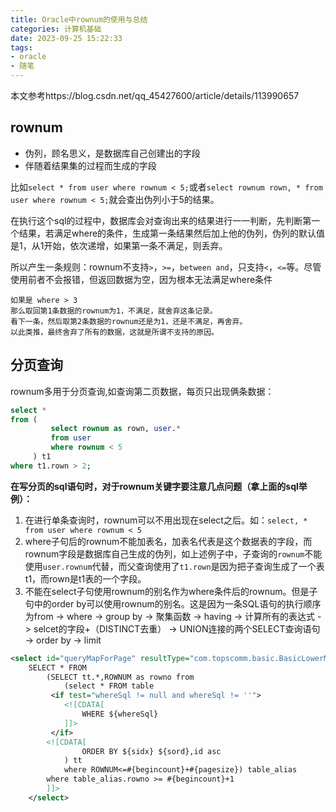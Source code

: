 ```yaml
---
title: Oracle中rownum的使用与总结
categories: 计算机基础
date: 2023-09-25 15:22:33
tags: 
- oracle
- 随笔
---
```


本文参考https://blog.csdn.net/qq_45427600/article/details/113990657

## rownum

- 伪列，顾名思义，是数据库自己创建出的字段
- 伴随着结果集的过程而生成的字段

比如`select * from user where rownum < 5;`或者`select rownum rown, * from user where rownum < 5;`就会查出伪列小于5的结果。

在执行这个sql的过程中，数据库会对查询出来的结果进行一一判断，先判断第一个结果，若满足where的条件，生成第一条结果然后加上他的伪列，伪列的默认值是1，从1开始，依次递增，如果第一条不满足，则丢弃。

所以产生一条规则：rownum不支持`>`，`>=`，`between and`，只支持`<`，`<=`等。尽管使用前者不会报错，但返回数据为空，因为根本无法满足where条件

```
如果是 where > 3
那么取回第1条数据的rownum为1，不满足，就舍弃这条记录。
看下一条，然后取第2条数据的rownum还是为1，还是不满足，再舍弃。
以此类推，最终舍弃了所有的数据，这就是所谓不支持的原因。
```

## 分页查询

rownum多用于分页查询,如查询第二页数据，每页只出现俩条数据：

```sql
select *
from (
         select rownum as rown, user.*
         from user
         where rownum < 5
     ) t1
where t1.rown > 2;
```

**在写分页的sql语句时，对于rownum关键字要注意几点问题（拿上面的sql举例）：**

1. 在进行单条查询时，rownum可以不用出现在select之后。如：`select, * from user where rownum < 5`
2. where子句后的rownum不能加表名，加表名代表是这个数据表的字段，而rownum字段是数据库自己生成的伪列，如上述例子中，子查询的`rownum`不能使用`user.rownum`代替，而父查询使用了`t1.rown`是因为把子查询生成了一个表t1，而rown是t1表的一个字段。
3. 不能在select子句使用rownum的别名作为where条件后的rownum。但是子句中的order by可以使用rownum的别名。这是因为一条SQL语句的执行顺序为from -> where -> group by -> 聚集函数 -> having -> 计算所有的表达式 -> selcet的字段+（DISTINCT去重） -> UNION连接的两个SELECT查询语句 -> order by -> limit

```xml
<select id="queryMapForPage" resultType="com.topscomm.basic.BasicLowerMap" parameterType="map">
	SELECT * FROM 
		(SELECT tt.*,ROWNUM as rowno from 
			(select * FROM table
		 <if test="whereSql != null and whereSql != ''">
			<![CDATA[
				WHERE ${whereSql}
		    ]]>		 
		 </if>
		<![CDATA[
				ORDER BY ${sidx} ${sord},id asc
			) tt
			where ROWNUM<=#{begincount}+#{pagesize}) table_alias
		where table_alias.rowno >= #{begincount}+1				
		]]>	
	</select>
```

